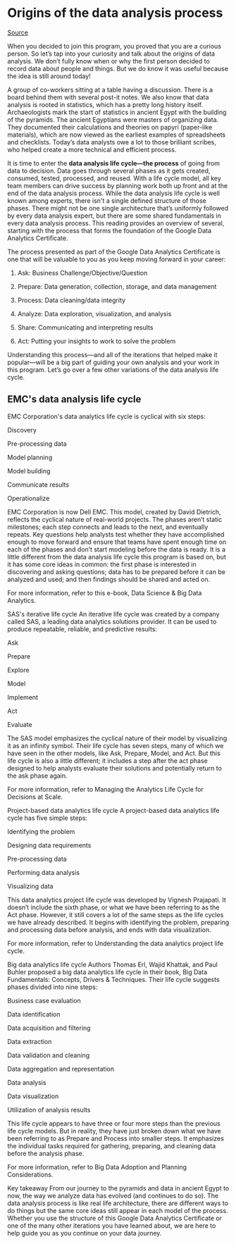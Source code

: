 # Origins of the data analysis process
[Source](https://www.coursera.org/learn/foundations-data/supplement/WWlrt/origins-of-the-data-analysis-process)

When you decided to join this program, you proved that you are a curious person. So let’s tap into your curiosity and talk about the origins of data analysis. We don’t fully know when or why the first person decided to record data about people and things. But we do know it was useful because the idea is still around today!  

A group of co-workers sitting at a table having a discussion. There is a board behind them with several post-it notes.
We also know that data analysis is rooted in statistics, which has a pretty long history itself. Archaeologists mark the start of statistics in ancient Egypt with the building of the pyramids. The ancient Egyptians were masters of organizing data. They documented their calculations and theories on papyri (paper-like materials), which are now viewed as the earliest examples of spreadsheets and checklists. Today’s data analysts owe a lot to those brilliant scribes, who helped create a more technical and efficient process.

It is time to enter the **data analysis life cycle—the process** of going from data to decision. Data goes through several phases as it gets created, consumed, tested, processed, and reused. With a life cycle model, all key team members can drive success by planning work both up front and at the end of the data analysis process. While the data analysis life cycle is well known among experts, there isn't a single defined structure of those phases. There might not be one single architecture that’s uniformly followed by every data analysis expert, but there are some shared fundamentals in every data analysis process. This reading provides an overview of several, starting with the process that forms the foundation of the Google Data Analytics Certificate.

The process presented as part of the Google Data Analytics Certificate is one that will be valuable to you as you keep moving forward in your career:

1. Ask: Business Challenge/Objective/Question

2. Prepare: Data generation, collection, storage, and data management

3. Process: Data cleaning/data integrity

4. Analyze: Data exploration, visualization, and analysis

5. Share: Communicating and interpreting results 

6. Act:  Putting your insights to work to solve the problem

Understanding this process—and all of the iterations that helped make it popular—will be a big part of guiding your own analysis and your work in this program. Let’s go over a few other variations of the data analysis life cycle.

## EMC's data analysis life cycle
EMC Corporation's data analytics life cycle is cyclical with six steps:

Discovery

Pre-processing data

Model planning

Model building

Communicate results

Operationalize

EMC Corporation is now Dell EMC. This model, created by David Dietrich, reflects the cyclical nature of real-world projects. The phases aren’t static milestones; each step connects and leads to the next, and eventually repeats. Key questions help analysts test whether they have accomplished enough to move forward and ensure that teams have spent enough time on each of the phases and don’t start modeling before the data is ready. It is a little different from the data analysis life cycle this program is based on, but it has some core ideas in common: the first phase is interested in discovering and asking questions; data has to be prepared before it can be analyzed and used; and then findings should be shared and acted on.

For more information, refer to this e-book, Data Science & Big Data Analytics.

SAS's iterative life cycle
An iterative life cycle was created by a company called SAS, a leading data analytics solutions provider. It can be used to produce repeatable, reliable, and predictive results: 

Ask

Prepare

Explore

Model

Implement

Act

Evaluate

The SAS model emphasizes the cyclical nature of their model by visualizing it as an infinity symbol. Their life cycle has seven steps, many of which we have seen in the other models, like Ask, Prepare, Model, and Act. But this life cycle is also a little different; it includes a step after the act phase designed to help analysts evaluate their solutions and potentially return to the ask phase again. 

For more information, refer to Managing the Analytics Life Cycle for Decisions at Scale.

Project-based data analytics life cycle 
A project-based data analytics life cycle has five simple steps:

Identifying the problem

Designing data requirements

Pre-processing data

Performing data analysis

Visualizing data

This data analytics project life cycle was developed by Vignesh Prajapati. It doesn’t include the sixth phase, or what we have been referring to as the Act phase. However, it still covers a lot of the same steps as the life cycles we have already described. It begins with identifying the problem, preparing and processing data before analysis, and ends with data visualization.

For more information, refer to Understanding the data analytics project life cycle.

Big data analytics life cycle
Authors Thomas Erl, Wajid Khattak, and Paul Buhler proposed a big data analytics life cycle in their book, Big Data Fundamentals: Concepts, Drivers & Techniques. Their life cycle suggests phases divided into nine steps:

Business case evaluation

Data identification

Data acquisition and filtering

Data extraction

Data validation and cleaning 

Data aggregation and representation

Data analysis

Data visualization

Utilization of analysis results

This life cycle appears to have three or four more steps than the previous life cycle models. But in reality, they have just broken down what we have been referring to as Prepare and Process into smaller steps. It emphasizes the individual tasks required for gathering, preparing, and cleaning data before the analysis phase.

For more information, refer to Big Data Adoption and Planning Considerations. 

Key takeaway
From our journey to the pyramids and data in ancient Egypt to now, the way we analyze data has evolved (and continues to do so). The data analysis process is like real life architecture, there are different ways to do things but the same core ideas still appear in each model of the process. Whether you use the structure of this Google Data Analytics Certificate or one of the many other iterations you have learned about, we are here to help guide you as you continue on your data journey.

